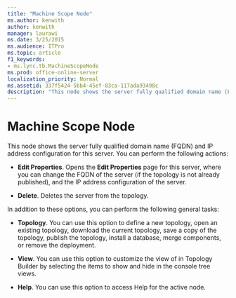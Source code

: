 ```yaml
---
title: "Machine Scope Node"
ms.author: kenwith
author: kenwith
manager: laurawi
ms.date: 3/25/2015
ms.audience: ITPro
ms.topic: article
f1_keywords:
- ms.lync.tb.MachineScopeNode
ms.prod: office-online-server
localization_priority: Normal
ms.assetid: 337f5424-5bb4-45ef-83ca-117ada93498c
description: "This node shows the server fully qualified domain name (FQDN) and IP address configuration for this server. You can perform the following actions:"
---
```


# Machine Scope Node
 
This node shows the server fully qualified domain name (FQDN) and IP address configuration for this server. You can perform the following actions:
  
- **Edit Properties**. Opens the **Edit Properties** page for this server, where you can change the FQDN of the server (if the topology is not already published), and the IP address configuration of the server.
    
- **Delete**. Deletes the server from the topology.
    
In addition to these options, you can perform the following general tasks:
  
- **Topology**. You can use this option to define a new topology, open an existing topology, download the current topology, save a copy of the topology, publish the topology, install a database, merge components, or remove the deployment.
    
- **View**. You can use this option to customize the view of in Topology Builder by selecting the items to show and hide in the console tree views.
    
- **Help**. You can use this option to access Help for the active node.
    


